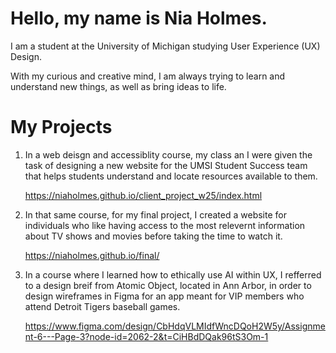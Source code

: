 # Hello, my name is Nia Holmes.

I am a student at the University of Michigan studying User Experience (UX) Design.

With my curious and creative mind, I am always trying to learn and understand new things, as
well as bring ideas to life.

# My Projects

1. In a web deisgn and accessiblity course, my class an I were given the task of designing a new website for the UMSI Student Success team that helps students understand and locate resources available to them.

      https://niaholmes.github.io/client_project_w25/index.html

2. In that same course, for my final project, I created a website for individuals who like having access to the most relevernt information about TV shows and movies before taking the time to watch it.

      https://niaholmes.github.io/final/

3. In a course where I learned how to ethically use AI within UX, I refferred to a design breif from Atomic Object, located in Ann Arbor, in order to design wireframes in Figma for an app meant for VIP members who attend Detroit Tigers baseball games.

      https://www.figma.com/design/CbHdqVLMIdfWncDQoH2W5y/Assignment-6---Page-3?node-id=2062-2&t=CiHBdDQak96tS3Om-1

